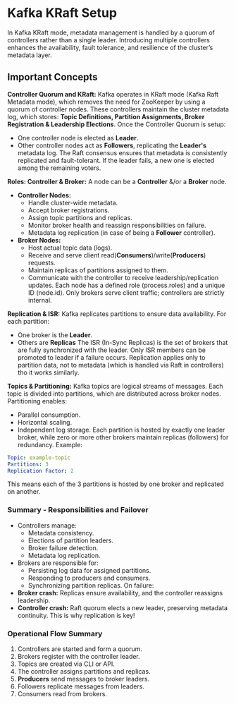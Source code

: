 # Kafka KRaft Setup

In Kafka KRaft mode, metadata management is handled by a quorum of controllers rather than a single leader. Introducing multiple controllers enhances the availability, fault tolerance, and resilience of the cluster’s metadata layer.

## Important Concepts

**Controller Quorum and KRaft:** Kafka operates in KRaft mode (Kafka Raft Metadata mode), which removes the need for ZooKeeper by using a quorum of controller nodes. These controllers maintain the cluster metadata log, which stores: **Topic Definitions, Partition Assignments, Broker Registration & Leadership Elections**.
Once the Controller Quorum is setup:
 - One controller node is elected as **Leader**.
 - Other controller nodes act as **Followers**, replicating the **Leader's** metadata log.
The Raft consensus ensures that metadata is consistently replicated and fault-tolerant. If the leader fails, a new one is elected among the remaining voters.

**Roles: Controller & Broker:** A node can be a **Controller** &/or a **Broker** node.
 - **Controller Nodes:** 
    - Handle cluster-wide metadata.
    - Accept broker registrations.
    - Assign topic partitions and replicas.
    - Monitor broker health and reassign responsibilities on failure.
    - Metadata log replication (in case of being a **Follower** controller).
 - **Broker Nodes:** 
    - Host actual topic data (logs).
    - Receive and serve client read(**Consumers**)/write(**Producers**) requests.
    - Maintain replicas of partitions assigned to them.
    - Communicate with the controller to receive leadership/replication updates.
Each node has a defined role (process.roles) and a unique ID (node.id). Only brokers serve client traffic; controllers are strictly internal.

**Replication & ISR:** Kafka replicates partitions to ensure data availability. For each partition:
 - One broker is the **Leader**.
 - Others are **Replicas**
The ISR (In-Sync Replicas) is the set of brokers that are fully synchronized with the leader. Only ISR members can be promoted to leader if a failure occurs. Replication applies only to partition data, not to metadata (which is handled via Raft in controllers) tho it works similarly.

**Topics & Partitioning:** Kafka topics are logical streams of messages. Each topic is divided into partitions, which are distributed across broker nodes. Partitioning enables:
 - Parallel consumption.
 - Horizontal scaling.
 - Independent log storage.
Each partition is hosted by exactly one leader broker, while zero or more other brokers maintain replicas (followers) for redundancy. Example:

```yaml
Topic: example-topic
Partitions: 3
Replication Factor: 2
```
This means each of the 3 partitions is hosted by one broker and replicated on another.

### Summary - Responsibilities and Failover
 - Controllers manage:
    - Metadata consistency.
    - Elections of partition leaders.
    - Broker failure detection.
    - Metadata log replication.
 - Brokers are responsible for:
    - Persisting log data for assigned partitions.
    - Responding to producers and consumers.
    - Synchronizing partition replicas.
On failure:
 - **Broker crash:** Replicas ensure availability, and the controller reassigns leadership.
 - **Controller crash:** Raft quorum elects a new leader, preserving metadata continuity.
This is why replication is key!

### Operational Flow Summary

1. Controllers are started and form a quorum.
2. Brokers register with the controller leader.
3. Topics are created via CLI or API.
4. The controller assigns partitions and replicas.
5. **Producers** send messages to broker leaders.
6. Followers replicate messages from leaders.
7. Consumers read from brokers.









